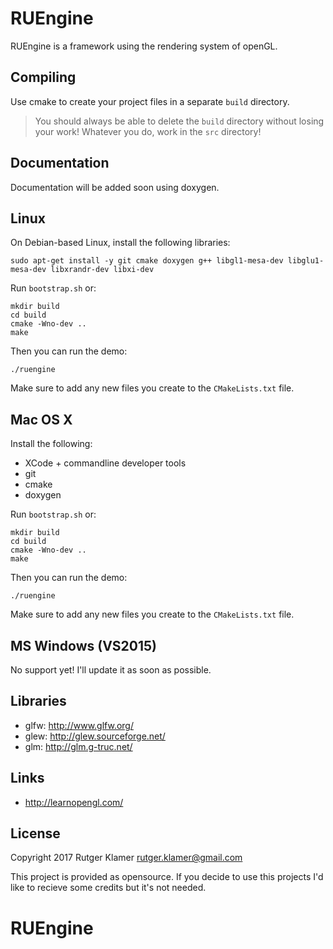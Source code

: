 RUEngine
====

RUEngine is a framework using the rendering system of openGL.

Compiling
---------

Use cmake to create your project files in a separate `build` directory.

> You should always be able to delete the `build` directory without losing your work! Whatever you do, work in the `src` directory!

Documentation
-------------

Documentation will be added soon using doxygen.

Linux
-----

On Debian-based Linux, install the following libraries:

	sudo apt-get install -y git cmake doxygen g++ libgl1-mesa-dev libglu1-mesa-dev libxrandr-dev libxi-dev

Run `bootstrap.sh` or:

	mkdir build
	cd build
	cmake -Wno-dev ..
	make

Then you can run the demo:

	./ruengine

Make sure to add any new files you create to the `CMakeLists.txt` file.

Mac OS X
--------

Install the following:

- XCode + commandline developer tools
- git
- cmake
- doxygen

Run `bootstrap.sh` or:

	mkdir build
	cd build
	cmake -Wno-dev ..
	make

Then you can run the demo:

	./ruengine

Make sure to add any new files you create to the `CMakeLists.txt` file.

MS Windows (VS2015)
-------------------

No support yet! I'll update it as soon as possible.

Libraries
---------

- glfw: <http://www.glfw.org/>
- glew: <http://glew.sourceforge.net/>
- glm: <http://glm.g-truc.net/>

Links
-----

- <http://learnopengl.com/>

License
-------

Copyright 2017 Rutger Klamer <rutger.klamer@gmail.com>

This project is provided as opensource. If you decide to use this projects I'd like to recieve some credits but it's not needed.
# RUEngine
